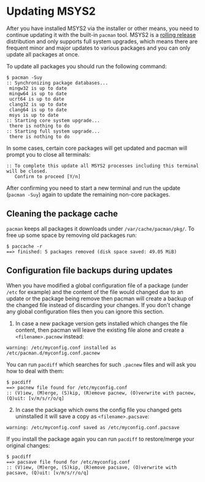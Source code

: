 # Updating MSYS2

After you have installed MSYS2 via the installer or other means, you need to
continue updating it with the built-in `pacman` tool. MSYS2 is a [rolling
release](https://en.wikipedia.org/wiki/Rolling_release) distribution and only
supports full system upgrades, which means there are frequent minor and major
updates to various packages and you can only update all packages at once.

To update all packages you should run the following command:

```shell
$ pacman -Suy
:: Synchronizing package databases...
 mingw32 is up to date
 mingw64 is up to date
 ucrt64 is up to date
 clang32 is up to date
 clang64 is up to date
 msys is up to date
:: Starting core system upgrade...
 there is nothing to do
:: Starting full system upgrade...
 there is nothing to do
```

In some cases, certain core packages will get updated and pacman will prompt you to close all terminals:

```shell
:: To complete this update all MSYS2 processes including this terminal will be closed.
   Confirm to proceed [Y/n]
```

After confirming you need to start a new terminal and run the update (`pacman -Suy`) again to update the remaining non-core packages.

## Cleaning the package cache

`pacman` keeps all packages it downloads under `/var/cache/pacman/pkg/`. To free up some space by removing old packages run:

```shell
$ paccache -r
==> finished: 5 packages removed (disk space saved: 49.05 MiB)
```

## Configuration file backups during updates

When you have modified a global configuration file of a package (under `/etc` for example) and the content of the file would changed due to an update or the package being remove then pacman will create a backup of the changed file instead of discarding your changes. If you don't change any global configuration files then you can ignore this section.

1) In case a new package version gets installed which changes the file content, then pacman will leave the existing file alone and create a `<filename>.pacnew` instead:

```shell
warning: /etc/myconfig.conf installed as /etc/pacman.d/myconfig.conf.pacnew
```

You can run `pacdiff` which searches for such `.pacnew` files and will ask you how to deal with them:

```shell
$ pacdiff
==> pacnew file found for /etc/myconfig.conf
:: (V)iew, (M)erge, (S)kip, (R)emove pacnew, (O)verwrite with pacnew, (Q)uit: [v/m/s/r/o/q]
```

2) In case the package which owns the config file you changed gets uninstalled it will save a copy as `<filename>.pacsave`:

```shell
warning: /etc/myconfig.conf saved as /etc/myconfig.conf.pacsave
```

If you install the package again you can run `pacdiff` to restore/merge your original changes:

```shell
$ pacdiff
==> pacsave file found for /etc/myconfig.conf
:: (V)iew, (M)erge, (S)kip, (R)emove pacsave, (O)verwrite with pacsave, (Q)uit: [v/m/s/r/o/q]
```
